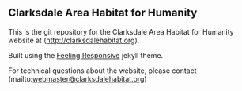 ## Clarksdale Area Habitat for Humanity

This is the git repository for the Clarksdale Area Habitat for Humanity website at (http://clarksdalehabitat.org).

Built using the [Feeling Responsive](http://phlow.github.io/feeling-responsive/) jekyll theme.

For technical questions about the website, please contact (mailto:webmaster@clarksdalehabitat.org)
